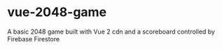# vue-2048-game
A basic 2048 game built with Vue 2 cdn and a scoreboard controlled by Firebase Firestore
